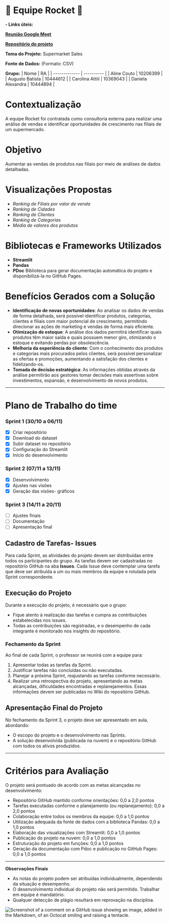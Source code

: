 # :rocket: Equipe Rocket :rocket:

**- Links úteis:**

**[Reunião Google Meet](https://meet.google.com/uwh-robp-vcz)**

**[Repositório do projeto](https://github.com/alinecouto/rocket.git)**

**Tema do Projeto:** Supermarket Sales

**Fonte de Dados:**  (Formato: CSV)

**Grupo:**
| Nome               | RA |
| -------------      | ---------- |
| Aline Couto        | 10206399   |
| Augusto Batista    | 10444612   |
| Carolina Attili    | 10369043   |
| Daniela Alexandra  | 10444894   |

# Contextualização
A equipe Rocket foi contratada como consultoria externa para realizar uma análise de vendas e identificar oportunidades de crescimento nas filiais de um supermercado.

# Objetivo
Aumentar as vendas de produtos nas filiais por meio de análises de dados detalhadas.

# Visualizações Propostas
- _Ranking de Filiais por valor de venda_
- _Ranking de Cidades_
- _Ranking de Clientes_
- _Ranking de Categorias_
- _Média de valores dos produtos_

# Bibliotecas e Frameworks Utilizados
- **Streamlit**
- **Pandas**
- **PDoc** Biblioteca para gerar documentação automática do projeto e disponibilizá-la no GitHub Pages.

# Benefícios Gerados com a Solução
- **Identificação de novas oportunidades**: Ao analisar os dados de vendas de forma detalhada, será possível identificar produtos, categorias, clientes e filiais com maior potencial de crescimento, permitindo direcionar as ações de marketing e vendas de forma mais eficiente.
- **Otimização de estoque**: A análise dos dados permitirá identificar quais produtos têm maior saída e quais possuem menor giro, otimizando o estoque e evitando perdas por obsolescência.
- **Melhoria da experiência do cliente**: Com o conhecimento dos produtos e categorias mais procurados pelos clientes, será possível personalizar as ofertas e promoções, aumentando a satisfação dos clientes e fidelizando-os.
- **Tomada de decisão estratégica**: As informações obtidas através da análise permitirão aos gestores tomar decisões mais assertivas sobre investimentos, expansão, e desenvolvimento de novos produtos.



---

# Plano de Trabalho do time

### Sprint 1 (30/10 a 06/11)
- [X] Criar repositório 
- [X] Download do dataset
- [X] Subir dataset no repositório
- [X] Configuração do Streamlit
- [X] Início do desenvolvimento

### Sprint 2 (07/11 a 13/11)
- [X] Desenvolvimento
- [X] Ajustes nas visões
- [X] Geração das visões- gráficos

### Sprint 3 (14/11 a 20/11)
- [ ] Ajustes finais
- [ ] Documentação
- [ ] Apresentação final

## Cadastro de Tarefas- Issues

Para cada Sprint, as atividades do projeto devem ser distribuídas entre todos os participantes do grupo. As tarefas devem ser cadastradas no repositório GitHub na aba **Issues**. Cada Issue deve contemplar uma tarefa que deve ser atribuída a um ou mais membros da equipe e rotulada pela Sprint correspondente.

## Execução do Projeto

Durante a execução do projeto, é necessário que o grupo:

- Fique atento à realização das tarefas e cumpra as contribuições estabelecidas nos issues.
- Todas as contribuições são registradas, e o desempenho de cada integrante é monitorado nos insights do repositório.

### Fechamento da Sprint
Ao final de cada Sprint, o professor se reunirá com a equipe para:

1. Apresentar todas as tarefas da Sprint.
2. Justificar tarefas não concluídas ou não executadas.
3. Planejar a próxima Sprint, reajustando as tarefas conforme necessário.
4. Realizar uma retrospectiva do projeto, apresentando as metas alcançadas, dificuldades encontradas e replanejamentos. Essas informações devem ser publicadas no Wiki do repositório GitHub.

## Apresentação Final do Projeto

No fechamento da Sprint 3, o projeto deve ser apresentado em aula, abordando:

- O escopo do projeto e o desenvolvimento nas Sprints.
- A solução desenvolvida (publicada na nuvem) e o repositório GitHub com todos os ativos produzidos.

---

# Critérios para Avaliação

O projeto será pontuado de acordo com as metas alcançadas no desenvolvimento:

- Repositório GitHub mantido conforme orientações: 0,0 a 2,0 pontos
- Tarefas executadas conforme o planejamento (ou replanejamento): 0,0 a 2,0 pontos
- Colaboração entre todos os membros da equipe: 0,0 a 1,0 pontos
- Utilização adequada da fonte de dados com a biblioteca Pandas: 0,0 a 1,0 pontos
- Elaboração das visualizações com Streamlit: 0,0 a 1,0 pontos
- Publicação do projeto na nuvem: 0,0 a 1,0 pontos
- Estruturação do projeto em funções: 0,0 a 1,0 pontos
- Geração da documentação com Pdoc e publicação no GitHub Pages: 0,0 a 1,0 pontos

---

**Observações Finais**

- As notas do projeto podem ser atribuídas individualmente, dependendo da situação e desempenho.
- O desenvolvimento individual do projeto não será permitido. Trabalhar em equipe é mandatório.
- Qualquer detecção de plágio resultará em reprovação na disciplina.






![Screenshot of a comment on a GitHub issue showing an image, added in the Markdown, of an Octocat smiling and raising a tentacle.](https://myoctocat.com/assets/images/base-octocat.svg)


